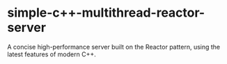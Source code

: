 # simple-c++-multithread-reactor-server
A concise high-performance server built on the Reactor pattern, using the latest features of modern C++.
